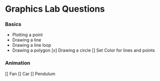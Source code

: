 # Graphics Lab Questions 

### Basics
* Plotting a point
* Drawing a line
* Drawing a line loop
* Drawing a polygon
[x] Drawing a circle
[] Set Color for lines and points

### Animation
[] Fan
[] Car
[] Pendulum
